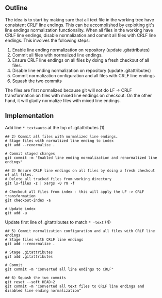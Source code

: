 ## Outline
The idea is to start by making sure that all text file in the working tree have consistent CRLF line endings. This can be accomplished by exploiting git's line endings normalization functionality. When all files in the working have CRLF line endings, disable normalization and commit all files with CRLF line endings. This involves the following steps:

1) Enable line ending normalization on repository (update .gitattributes)
2) Commit all files with normalized line endings.
3) Ensure CRLF line endings on all files by doing a fresh checkout of all files.
4) Disable line ending normalization on repository (update .gitattributes)
5) Commit normalization configuration and all files with CRLF line endings
6) Squash the two commits

The files are first normalized because git will not do LF -> CRLF transformation
on files with mixed line endings on checkout. On the other hand, it will gladly
normalize files with mixed line endings.

## Implementation
Add line `* text=auto` at the top of .gitattributes (1)
```
## 2) Commit all files with normalized line endings.
# Stage files with normalized line ending to index
git add --renormalize .

# Commit staged changes
git commit -m "Enabled line ending normalization and renormalized line endings"

## 3) Ensure CRLF line endings on all files by doing a fresh checkout of all files.
# Delete all tracked files from working directory
git ls-files -z | xargs -0 rm -f

# Checkout all files from index - this will apply the LF -> CRLF transformation
git checkout-index -a

# Update index
git add -u
```

Update first line of .gitattributes to match `* -text` (4)
```
## 5) Commit normalization configuration and all files with CRLF line endings
# Stage files with CRLF line endings
git add --renormalize .

# Stage .gitattributes
git add .gitattributes

# Commit
git commit -m "Converted all line endings to CRLF"

## 6) Squash the two commits
git reset --soft HEAD~2
git commit -m "Converted all text files to CRLF line endings and disabled line ending normalization"
```
